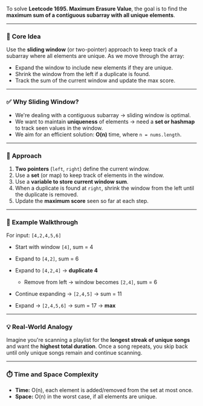 To solve **Leetcode 1695. Maximum Erasure Value**, the goal is to find the **maximum sum of a contiguous subarray with all unique elements**.

---

### 🧠 **Core Idea**

Use the **sliding window** (or two-pointer) approach to keep track of a subarray where all elements are unique. As we move through the array:

* Expand the window to include new elements if they are unique.
* Shrink the window from the left if a duplicate is found.
* Track the sum of the current window and update the max score.

---

### ✅ **Why Sliding Window?**

* We're dealing with a contiguous subarray → sliding window is optimal.
* We want to maintain **uniqueness** of elements → need a **set or hashmap** to track seen values in the window.
* We aim for an efficient solution: **O(n)** time, where `n = nums.length`.

---

### 📶 **Approach**

1. **Two pointers** (`left`, `right`) define the current window.
2. Use a **set** (or map) to keep track of elements in the window.
3. Use a **variable to store current window sum**.
4. When a duplicate is found at `right`, shrink the window from the left until the duplicate is removed.
5. Update the **maximum score** seen so far at each step.

---

### 🧪 **Example Walkthrough**

For input: `[4,2,4,5,6]`

* Start with window `[4]`, sum = 4
* Expand to `[4,2]`, sum = 6
* Expand to `[4,2,4]` → **duplicate 4**

  * Remove from left → window becomes `[2,4]`, sum = 6
* Continue expanding → `[2,4,5]` → sum = 11
* Expand → `[2,4,5,6]` → sum = 17 → **max**

---

### 💡 **Real-World Analogy**

Imagine you're scanning a playlist for the **longest streak of unique songs** and want the **highest total duration**. Once a song repeats, you skip back until only unique songs remain and continue scanning.

---

### ⏱️ **Time and Space Complexity**

* **Time:** O(n), each element is added/removed from the set at most once.
* **Space:** O(n) in the worst case, if all elements are unique.
